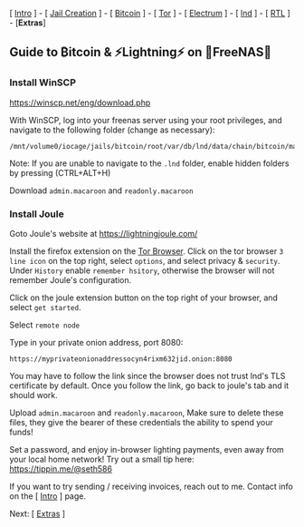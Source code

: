 [ [Intro](README.md) ] - [ [Jail Creation](freenas_1_jail_creation.md) ] - [ [Bitcoin](freenas_2_bitcoin.md) ] - [ [Tor](freenas_3_tor.md) ] - [ [Electrum](freenas_4_electrum.md) ] - [ [lnd](freenas_5_lnd.md) ] - [ [RTL](freenas_6_rtl.md) ] - [**Extras**]

## Guide to ₿itcoin & ⚡Lightning️⚡ on 🦈FreeNAS🦈

### Install WinSCP
https://winscp.net/eng/download.php

With WinSCP, log into your freenas server using your root privileges, and navigate to the following folder (change as necessary):
```
/mnt/volume0/iocage/jails/bitcoin/root/var/db/lnd/data/chain/bitcoin/mainnet
```
Note: If you are unable to navigate to the `.lnd` folder, enable hidden folders by pressing (CTRL+ALT+H)

Download `admin.macaroon` and `readonly.macaroon`

### Install Joule

Goto Joule's website at https://lightningjoule.com/

Install the firefox extension on the [Tor Browser](https://www.torproject.org/download/). Click on the tor browser `3 line icon` on the top right, select `options`, and select privacy & `security`. Under `History` enable `remember hsitory`, otherwise the browser will not remember Joule's configuration.

Click on the joule extension button on the top right of your browser, and select `get started`. 

Select `remote node`

Type in your private onion address, port 8080:
```
https://myprivateonionaddressocyn4rixm632jid.onion:8080
```

You may have to follow the link since the browser does not trust lnd's TLS certificate by default. Once you follow the link, go back to joule's tab and it should work.

Upload `admin.macaroon` and `readonly.macaroon`, Make sure to delete these files, they give the bearer of these credentials the ability to spend your funds!

Set a password, and enjoy in-browser lighting payments, even away from your local home network! Try out a small tip here:
https://tippin.me/@seth586

If you want to try sending / receiving invoices, reach out to me. Contact info on the [ [Intro](README.md) ] page.

Next: [ [Extras](extras.md) ]
